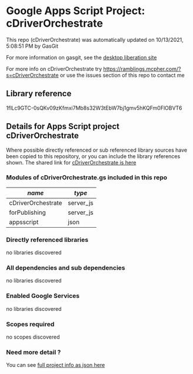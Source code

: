 # Google Apps Script Project: cDriverOrchestrate
This repo (cDriverOrchestrate) was automatically updated on 10/13/2021, 5:08:51 PM by GasGit

For more information on gasgit, see the [desktop liberation site](https://ramblings.mcpher.com/drive-sdk-and-github/migrategasgit/ "desktop liberation")

For more info on cDriverOrchestrate try https://ramblings.mcpher.com/?s=cDriverOrchestrate or use the issues section of this repo to contact me
## Library reference
1flLc9GTC-0sQKv09zKfmxi7Mb8s32W3tEbW7bj1gmv5hKQFm0FlOBVT6


## Details for Apps Script project cDriverOrchestrate
Where possible directly referenced or sub referenced library sources have been copied to this repository, or you can include the library references shown. 
The shared link for [cDriverOrchestrate is here](https://script.google.com/d/1flLc9GTC-0sQKv09zKfmxi7Mb8s32W3tEbW7bj1gmv5hKQFm0FlOBVT6/edit?usp=sharing "open in the GAS IDE")

### Modules of cDriverOrchestrate.gs included in this repo
*name*|*type*
--- | --- 
cDriverOrchestrate| server_js
forPublishing| server_js
appsscript| json
### Directly referenced libraries
no libraries discovered
### All dependencies and sub dependencies
no libraries discovered
### Enabled Google Services
no libraries discovered
### Scopes required
no scopes discovered
### Need more detail ?
You can see [full project info as json here](info.json)
